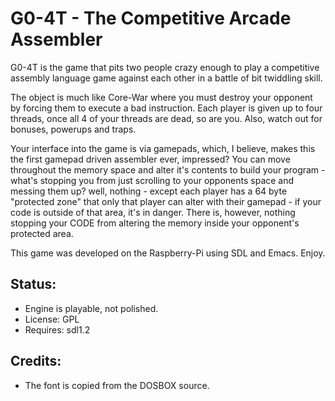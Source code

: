 G0-4T - The Competitive Arcade Assembler
========================================


G0-4T is the game that pits two people crazy enough to play a
competitive assembly language game against each other in a battle of
bit twiddling skill.


The object is much like Core-War where you must destroy your opponent
by forcing them to execute a bad instruction. Each player is given up
to four threads, once all 4 of your threads are dead, so are you. Also,
watch out for bonuses, powerups and traps.


Your interface into the game is via gamepads, which, I believe, makes
this the first gamepad driven assembler ever, impressed? You can move
throughout the memory space and alter it's contents to build your
program - what's stopping you from just scrolling to your opponents
space and messing them up? well, nothing - except each player has a 64
byte "protected zone" that only that player can alter with their
gamepad - if your code is outside of that area, it's in danger. There
is, however, nothing stopping your CODE from altering the memory inside 
your opponent's protected area.

This game was developed on the Raspberry-Pi using SDL and Emacs. Enjoy.


Status:
-------

 * Engine is playable, not polished.
 * License: GPL 
 * Requires: sdl1.2


Credits:
--------

 * The font is copied from the DOSBOX source.



